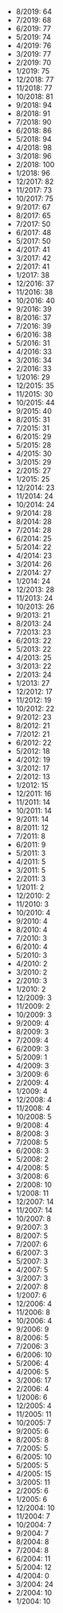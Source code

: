 *  8/2019: 64
*  7/2019: 68
*  6/2019: 77
*  5/2019: 74
*  4/2019: 76
*  3/2019: 77
*  2/2019: 70
*  1/2019: 75
*  12/2018: 77
*  11/2018: 77
*  10/2018: 81
*  9/2018: 94
*  8/2018: 91
*  7/2018: 90
*  6/2018: 86
*  5/2018: 94
*  4/2018: 98
*  3/2018: 96
*  2/2018: 100
*  1/2018: 96
*  12/2017: 82
*  11/2017: 73
*  10/2017: 75
*  9/2017: 67
*  8/2017: 65
*  7/2017: 50
*  6/2017: 48
*  5/2017: 50
*  4/2017: 41
*  3/2017: 42
*  2/2017: 41
*  1/2017: 38
*  12/2016: 37
*  11/2016: 38
*  10/2016: 40
*  9/2016: 39
*  8/2016: 37
*  7/2016: 39
*  6/2016: 38
*  5/2016: 31
*  4/2016: 33
*  3/2016: 34
*  2/2016: 33
*  1/2016: 29
*  12/2015: 35
*  11/2015: 30
*  10/2015: 44
*  9/2015: 40
*  8/2015: 31
*  7/2015: 31
*  6/2015: 29
*  5/2015: 28
*  4/2015: 30
*  3/2015: 29
*  2/2015: 27
*  1/2015: 25
*  12/2014: 23
*  11/2014: 24
*  10/2014: 24
*  9/2014: 28
*  8/2014: 28
*  7/2014: 28
*  6/2014: 25
*  5/2014: 22
*  4/2014: 23
*  3/2014: 26
*  2/2014: 27
*  1/2014: 24
*  12/2013: 28
*  11/2013: 24
*  10/2013: 26
*  9/2013: 21
*  8/2013: 24
*  7/2013: 23
*  6/2013: 22
*  5/2013: 22
*  4/2013: 25
*  3/2013: 22
*  2/2013: 24
*  1/2013: 27
*  12/2012: 17
*  11/2012: 19
*  10/2012: 22
*  9/2012: 23
*  8/2012: 21
*  7/2012: 21
*  6/2012: 22
*  5/2012: 18
*  4/2012: 19
*  3/2012: 17
*  2/2012: 13
*  1/2012: 15
*  12/2011: 16
*  11/2011: 14
*  10/2011: 14
*  9/2011: 14
*  8/2011: 12
*  7/2011: 8
*  6/2011: 9
*  5/2011: 3
*  4/2011: 5
*  3/2011: 5
*  2/2011: 3
*  1/2011: 2
*  12/2010: 2
*  11/2010: 3
*  10/2010: 4
*  9/2010: 4
*  8/2010: 4
*  7/2010: 3
*  6/2010: 4
*  5/2010: 3
*  4/2010: 2
*  3/2010: 2
*  2/2010: 3
*  1/2010: 2
*  12/2009: 3
*  11/2009: 2
*  10/2009: 3
*  9/2009: 4
*  8/2009: 3
*  7/2009: 4
*  6/2009: 3
*  5/2009: 1
*  4/2009: 3
*  3/2009: 6
*  2/2009: 4
*  1/2009: 4
*  12/2008: 4
*  11/2008: 4
*  10/2008: 5
*  9/2008: 4
*  8/2008: 3
*  7/2008: 5
*  6/2008: 3
*  5/2008: 2
*  4/2008: 5
*  3/2008: 6
*  2/2008: 10
*  1/2008: 11
*  12/2007: 14
*  11/2007: 14
*  10/2007: 8
*  9/2007: 3
*  8/2007: 5
*  7/2007: 6
*  6/2007: 3
*  5/2007: 3
*  4/2007: 5
*  3/2007: 3
*  2/2007: 8
*  1/2007: 6
*  12/2006: 4
*  11/2006: 8
*  10/2006: 4
*  9/2006: 9
*  8/2006: 5
*  7/2006: 3
*  6/2006: 10
*  5/2006: 4
*  4/2006: 5
*  3/2006: 17
*  2/2006: 4
*  1/2006: 6
*  12/2005: 4
*  11/2005: 11
*  10/2005: 7
*  9/2005: 6
*  8/2005: 8
*  7/2005: 5
*  6/2005: 10
*  5/2005: 5
*  4/2005: 15
*  3/2005: 11
*  2/2005: 6
*  1/2005: 6
*  12/2004: 10
*  11/2004: 7
*  10/2004: 7
*  9/2004: 7
*  8/2004: 8
*  7/2004: 8
*  6/2004: 11
*  5/2004: 12
*  4/2004: 0
*  3/2004: 24
*  2/2004: 10
*  1/2004: 10